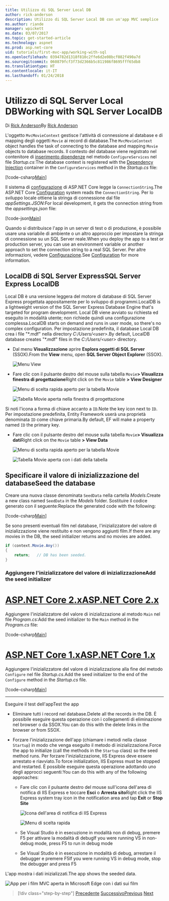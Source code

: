 ```yaml
---
title: Utilizzo di SQL Server Local DB
author: rick-anderson
description: Utilizzo di SQL Server Local DB con un'app MVC semplice
ms.author: riande
manager: wpickett
ms.date: 03/07/2017
ms.topic: get-started-article
ms.technology: aspnet
ms.prod: asp.net-core
uid: tutorials/first-mvc-app/working-with-sql
ms.openlocfilehash: 0394782d1318f810c2ffe6d2e08bcf082f490a7d
ms.sourcegitcommit: 060879fcf3f73d2366b5c811986f8695fff65db8
ms.translationtype: HT
ms.contentlocale: it-IT
ms.lasthandoff: 01/24/2018
---
```

# <a name="working-with-sql-server-localdb"></a><span data-ttu-id="d2285-103">Utilizzo di SQL Server Local DB</span><span class="sxs-lookup"><span data-stu-id="d2285-103">Working with SQL Server LocalDB</span></span>

<span data-ttu-id="d2285-104">Di [Rick Anderson](https://twitter.com/RickAndMSFT)</span><span class="sxs-lookup"><span data-stu-id="d2285-104">By [Rick Anderson](https://twitter.com/RickAndMSFT)</span></span>

<span data-ttu-id="d2285-105">L'oggetto `MvcMovieContext` gestisce l'attività di connessione al database e di mapping degli oggetti `Movie` ai record di database.</span><span class="sxs-lookup"><span data-stu-id="d2285-105">The `MvcMovieContext` object handles the task of connecting to the database and mapping `Movie` objects to database records.</span></span> <span data-ttu-id="d2285-106">Il contesto del database viene registrato nel contenitore di [inserimento dipendenze](xref:fundamentals/dependency-injection) nel metodo `ConfigureServices` nel file *Startup.cs*:</span><span class="sxs-lookup"><span data-stu-id="d2285-106">The database context is registered with the [Dependency Injection](xref:fundamentals/dependency-injection) container in the `ConfigureServices` method in the *Startup.cs* file:</span></span>

[!code-csharp[Main](../../tutorials/first-mvc-app/start-mvc/sample/MvcMovie/Startup.cs?name=ConfigureServices&highlight=6-7)]

<span data-ttu-id="d2285-107">Il sistema di [configurazione](xref:fundamentals/configuration/index) di ASP.NET Core legge la `ConnectionString`.</span><span class="sxs-lookup"><span data-stu-id="d2285-107">The ASP.NET Core [Configuration](xref:fundamentals/configuration/index) system reads the `ConnectionString`.</span></span> <span data-ttu-id="d2285-108">Per lo sviluppo locale ottiene la stringa di connessione dal file *appSettings.JSON*:</span><span class="sxs-lookup"><span data-stu-id="d2285-108">For local development, it gets the connection string from the *appsettings.json* file:</span></span>

[!code-json[Main](start-mvc/sample/MvcMovie/appsettings.json?highlight=2&range=8-10)]

<span data-ttu-id="d2285-109">Quando si distribuisce l'app in un server di test o di produzione, è possibile usare una variabile di ambiente o un altro approccio per impostare la stringa di connessione su un SQL Server reale.</span><span class="sxs-lookup"><span data-stu-id="d2285-109">When you deploy the app to a test or production server, you can use an environment variable or another approach to set the connection string to a real SQL Server.</span></span> <span data-ttu-id="d2285-110">Per altre informazioni, vedere [Configurazione](xref:fundamentals/configuration/index).</span><span class="sxs-lookup"><span data-stu-id="d2285-110">See [Configuration](xref:fundamentals/configuration/index) for more information.</span></span>

## <a name="sql-server-express-localdb"></a><span data-ttu-id="d2285-111">LocalDB di SQL Server Express</span><span class="sxs-lookup"><span data-stu-id="d2285-111">SQL Server Express LocalDB</span></span>

<span data-ttu-id="d2285-112">Local DB è una versione leggera del motore di database di SQL Server Express progettata appositamente per lo sviluppo di programmi.</span><span class="sxs-lookup"><span data-stu-id="d2285-112">LocalDB is a lightweight version of the SQL Server Express Database Engine that's targeted for program development.</span></span> <span data-ttu-id="d2285-113">Local DB viene avviato su richiesta ed eseguito in modalità utente; non richiede quindi una configurazione complessa.</span><span class="sxs-lookup"><span data-stu-id="d2285-113">LocalDB starts on demand and runs in user mode, so there's no complex configuration.</span></span> <span data-ttu-id="d2285-114">Per impostazione predefinita, il database Local DB crea i file "\*.mdf" nella directory *C:/Users/\<user\>*.</span><span class="sxs-lookup"><span data-stu-id="d2285-114">By default, LocalDB database creates "\*.mdf" files in the *C:/Users/\<user\>* directory.</span></span>

* <span data-ttu-id="d2285-115">Dal menu **Visualizzazione** aprire **Esplora oggetti di SQL Server** (SSOX).</span><span class="sxs-lookup"><span data-stu-id="d2285-115">From the **View** menu, open **SQL Server Object Explorer** (SSOX).</span></span>

  ![Menu View](working-with-sql/_static/ssox.png)

* <span data-ttu-id="d2285-117">Fare clic con il pulsante destro del mouse sulla tabella `Movie`**> Visualizza finestra di progettazione**</span><span class="sxs-lookup"><span data-stu-id="d2285-117">Right click on the `Movie` table **> View Designer**</span></span>

  ![Menu di scelta rapida aperto per la tabella Movie](working-with-sql/_static/design.png)

  ![Tabella Movie aperta nella finestra di progettazione](working-with-sql/_static/dv.png)

<span data-ttu-id="d2285-120">Si noti l'icona a forma di chiave accanto a `ID`.</span><span class="sxs-lookup"><span data-stu-id="d2285-120">Note the key icon next to `ID`.</span></span> <span data-ttu-id="d2285-121">Per impostazione predefinita, Entity Framework userà una proprietà denominata `ID` come chiave primaria.</span><span class="sxs-lookup"><span data-stu-id="d2285-121">By default, EF will make a property named `ID` the primary key.</span></span>

* <span data-ttu-id="d2285-122">Fare clic con il pulsante destro del mouse sulla tabella `Movie`**> Visualizza dati**</span><span class="sxs-lookup"><span data-stu-id="d2285-122">Right click on the `Movie` table **> View Data**</span></span>

  ![Menu di scelta rapida aperto per la tabella Movie](working-with-sql/_static/ssox2.png)

  ![Tabella Movie aperta con i dati della tabella](working-with-sql/_static/vd22.png)

## <a name="seed-the-database"></a><span data-ttu-id="d2285-125">Specificare il valore di inizializzazione del database</span><span class="sxs-lookup"><span data-stu-id="d2285-125">Seed the database</span></span>

<span data-ttu-id="d2285-126">Creare una nuova classe denominata `SeedData` nella cartella *Models*.</span><span class="sxs-lookup"><span data-stu-id="d2285-126">Create a new class named `SeedData` in the *Models* folder.</span></span> <span data-ttu-id="d2285-127">Sostituire il codice generato con il seguente:</span><span class="sxs-lookup"><span data-stu-id="d2285-127">Replace the generated code with the following:</span></span>

[!code-csharp[Main](start-mvc/sample/MvcMovie/Models/SeedData.cs?name=snippet_1)]

<span data-ttu-id="d2285-128">Se sono presenti eventuali film nel database, l'inizializzatore del valore di inizializzazione viene restituito e non vengono aggiunti film.</span><span class="sxs-lookup"><span data-stu-id="d2285-128">If there are any movies in the DB, the seed initializer returns and no movies are added.</span></span>

```csharp
if (context.Movie.Any())
{
    return;   // DB has been seeded.
}
```

<a name="si"></a>
### <a name="add-the-seed-initializer"></a><span data-ttu-id="d2285-129">Aggiungere l'inizializzatore del valore di inizializzazione</span><span class="sxs-lookup"><span data-stu-id="d2285-129">Add the seed initializer</span></span>

# <a name="aspnet-core-2xtabaspnetcore2x"></a>[<span data-ttu-id="d2285-130">ASP.NET Core 2.x</span><span class="sxs-lookup"><span data-stu-id="d2285-130">ASP.NET Core 2.x</span></span>](#tab/aspnetcore2x)

<span data-ttu-id="d2285-131">Aggiungere l'inizializzatore del valore di inizializzazione al metodo `Main` nel file *Program.cs*:</span><span class="sxs-lookup"><span data-stu-id="d2285-131">Add the seed initializer to the `Main` method in the *Program.cs* file:</span></span>

[!code-csharp[Main](start-mvc/sample/MvcMovie/Program.cs?highlight=6,14-32)]

# <a name="aspnet-core-1xtabaspnetcore1x"></a>[<span data-ttu-id="d2285-132">ASP.NET Core 1.x</span><span class="sxs-lookup"><span data-stu-id="d2285-132">ASP.NET Core 1.x</span></span>](#tab/aspnetcore1x)

<span data-ttu-id="d2285-133">Aggiungere l'inizializzatore del valore di inizializzazione alla fine del metodo `Configure` nel file *Startup.cs*.</span><span class="sxs-lookup"><span data-stu-id="d2285-133">Add the seed initializer to the end of the `Configure` method in the *Startup.cs* file.</span></span>

[!code-csharp[Main](start-mvc/sample/MvcMovie/Startup.cs?highlight=9&name=snippet_seed)]

---

<span data-ttu-id="d2285-134">Eseguire il test dell'app</span><span class="sxs-lookup"><span data-stu-id="d2285-134">Test the app</span></span>

* <span data-ttu-id="d2285-135">Eliminare tutti i record nel database.</span><span class="sxs-lookup"><span data-stu-id="d2285-135">Delete all the records in the DB.</span></span> <span data-ttu-id="d2285-136">È possibile eseguire questa operazione con i collegamenti di eliminazione nel browser o da SSOX.</span><span class="sxs-lookup"><span data-stu-id="d2285-136">You can do this with the delete links in the browser or from SSOX.</span></span>
* <span data-ttu-id="d2285-137">Forzare l'inizializzazione dell'app (chiamare i metodi nella classe `Startup`) in modo che venga eseguito il metodo di inizializzazione.</span><span class="sxs-lookup"><span data-stu-id="d2285-137">Force the app to initialize (call the methods in the `Startup` class) so the seed method runs.</span></span> <span data-ttu-id="d2285-138">Per forzare l'inizializzazione, IIS Express deve essere arrestato e riavviato.</span><span class="sxs-lookup"><span data-stu-id="d2285-138">To force initialization, IIS Express must be stopped and restarted.</span></span> <span data-ttu-id="d2285-139">È possibile eseguire questa operazione adottando uno degli approcci seguenti:</span><span class="sxs-lookup"><span data-stu-id="d2285-139">You can do this with any of the following approaches:</span></span>

  * <span data-ttu-id="d2285-140">Fare clic con il pulsante destro del mouse sull'icona dell'area di notifica di IIS Express e toccare **Esci** o **Arresta sito**</span><span class="sxs-lookup"><span data-stu-id="d2285-140">Right click the IIS Express system tray icon in the notification area and tap **Exit** or **Stop Site**</span></span>

    ![Icona dell'area di notifica di IIS Express](working-with-sql/_static/iisExIcon.png)

    ![Menu di scelta rapida](working-with-sql/_static/stopIIS.png)

   * <span data-ttu-id="d2285-143">Se Visual Studio è in esecuzione in modalità non di debug, premere F5 per attivare la modalità di debug</span><span class="sxs-lookup"><span data-stu-id="d2285-143">If you were running VS in non-debug mode, press F5 to run in debug mode</span></span>
   * <span data-ttu-id="d2285-144">Se Visual Studio è in esecuzione in modalità di debug, arrestare il debugger e premere F5</span><span class="sxs-lookup"><span data-stu-id="d2285-144">If you were running VS in debug mode, stop the debugger and press F5</span></span>
   
<span data-ttu-id="d2285-145">L'app mostra i dati inizializzati.</span><span class="sxs-lookup"><span data-stu-id="d2285-145">The app shows the seeded data.</span></span>

![App per i film MVC aperta in Microsoft Edge con i dati sui film](working-with-sql/_static/m55.png)

>[!div class="step-by-step"]
<span data-ttu-id="d2285-147">[Precedente](adding-model.md)
[Successivo](controller-methods-views.md)</span><span class="sxs-lookup"><span data-stu-id="d2285-147">[Previous](adding-model.md)
[Next](controller-methods-views.md)</span></span>  
